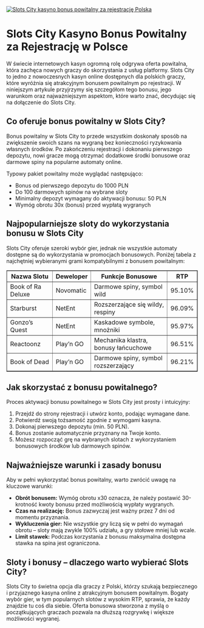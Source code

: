 [![Slots City kasyno bonus powitalny za rejestrację Polska](https://123-caf.pages.dev/gitsignup.png)](https://vrmoo.ru/Bt82HjjY)

<h1>Slots City Kasyno Bonus Powitalny za Rejestrację w Polsce</h1> <p>W świecie internetowych kasyn ogromną rolę odgrywa oferta powitalna, która zachęca nowych graczy do skorzystania z usług platformy. Slots City to jedno z nowoczesnych kasyn online dostępnych dla polskich graczy, które wyróżnia się atrakcyjnym bonusem powitalnym po rejestracji. W niniejszym artykule przyjrzymy się szczegółom tego bonusu, jego warunkom oraz najważniejszym aspektom, które warto znać, decydując się na dołączenie do Slots City.</p>  <h2>Co oferuje bonus powitalny w Slots City?</h2> <p>Bonus powitalny w Slots City to przede wszystkim doskonały sposób na zwiększenie swoich szans na wygraną bez konieczności ryzykowania własnych środków. Po zakończeniu rejestracji i dokonaniu pierwszego depozytu, nowi gracze mogą otrzymać dodatkowe środki bonusowe oraz darmowe spiny na popularne automaty online.</p>  <p>Typowy pakiet powitalny może wyglądać następująco:</p>  <ul>   <li>Bonus od pierwszego depozytu do 1000 PLN</li>   <li>Do 100 darmowych spinów na wybrane sloty</li>   <li>Minimalny depozyt wymagany do aktywacji bonusu: 50 PLN</li>   <li>Wymóg obrotu 30x (bonus) przed wypłatą wygranych</li> </ul>  <h2>Najpopularniejsze sloty do wykorzystania bonusu w Slots City</h2> <p>Slots City oferuje szeroki wybór gier, jednak nie wszystkie automaty dostępne są do wykorzystania w promocjach bonusowych. Poniżej tabela z najchętniej wybieranymi grami kompatybilnymi z bonusem powitalnym:</p>  <table border="1" cellpadding="8" cellspacing="0">   <thead>     <tr>       <th>Nazwa Slotu</th>       <th>Deweloper</th>       <th>Funkcje Bonusowe</th>       <th>RTP</th>     </tr>   </thead>   <tbody>     <tr>       <td>Book of Ra Deluxe</td>       <td>Novomatic</td>       <td>Darmowe spiny, symbol wild</td>       <td>95.10%</td>     </tr>     <tr>       <td>Starburst</td>       <td>NetEnt</td>       <td>Rozszerzające się wildy, respiny</td>       <td>96.09%</td>     </tr>     <tr>       <td>Gonzo’s Quest</td>       <td>NetEnt</td>       <td>Kaskadowe symbole, mnożniki</td>       <td>95.97%</td>     </tr>     <tr>       <td>Reactoonz</td>       <td>Play’n GO</td>       <td>Mechanika klastra, bonusy łańcuchowe</td>       <td>96.51%</td>     </tr>     <tr>       <td>Book of Dead</td>       <td>Play’n GO</td>       <td>Darmowe spiny, symbol rozszerzający</td>       <td>96.21%</td>     </tr>   </tbody> </table>  <h2>Jak skorzystać z bonusu powitalnego?</h2> <p>Proces aktywacji bonusu powitalnego w Slots City jest prosty i intuicyjny:</p>  <ol>   <li>Przejdź do strony rejestracji i utwórz konto, podając wymagane dane.</li>   <li>Potwierdź swoją tożsamość zgodnie z wymogami kasyna.</li>   <li>Dokonaj pierwszego depozytu (min. 50 PLN).</li>   <li>Bonus zostanie automatycznie przyznany na Twoje konto.</li>   <li>Możesz rozpocząć grę na wybranych slotach z wykorzystaniem bonusowych środków lub darmowych spinów.</li> </ol>  <h2>Najważniejsze warunki i zasady bonusu</h2> <p>Aby w pełni wykorzystać bonus powitalny, warto zwrócić uwagę na kluczowe warunki:</p>  <ul>   <li><strong>Obrót bonusem:</strong> Wymóg obrotu x30 oznacza, że należy postawić 30-krotność kwoty bonusu przed możliwością wypłaty wygranych.</li>   <li><strong>Czas na realizację:</strong> Bonus zazwyczaj jest ważny przez 7 dni od momentu przyznania.</li>   <li><strong>Wykluczenia gier:</strong> Nie wszystkie gry liczą się w pełni do wymagań obrotu – sloty mają zwykle 100% udziału, a gry stołowe mniej lub wcale.</li>   <li><strong>Limit stawek:</strong> Podczas korzystania z bonusu maksymalna dostępna stawka na spina jest ograniczona.</li> </ul>  <h2>Sloty i bonusy – dlaczego warto wybierać Slots City?</h2> <p>Slots City to świetna opcja dla graczy z Polski, którzy szukają bezpiecznego i przyjaznego kasyna online z atrakcyjnym bonusem powitalnym. Bogaty wybór gier, w tym popularnych slotów z wysokim RTP, sprawia, że każdy znajdzie tu coś dla siebie. Oferta bonusowa stworzona z myślą o początkujących graczach pozwala na dłuższą rozgrywkę i większe możliwości wygranej.</p>